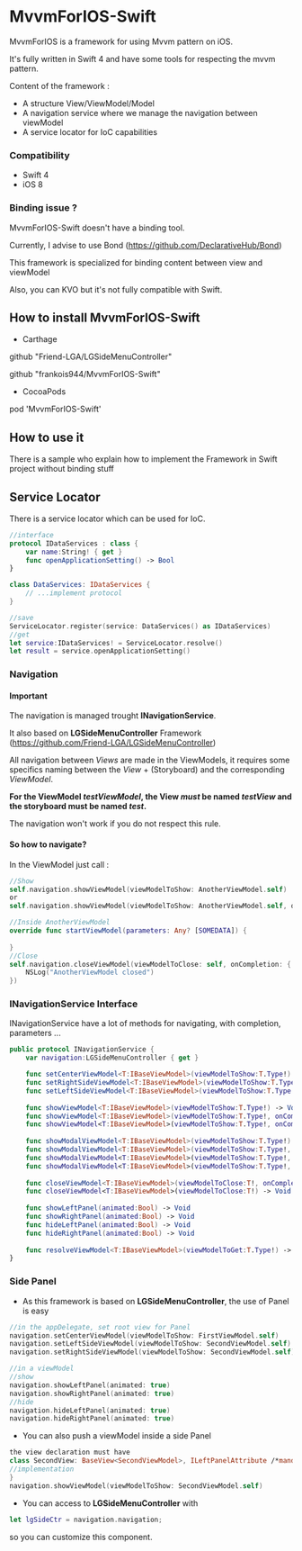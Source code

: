 # MvvmForIOS-Swift
MvvmForIOS is a framework for using Mvvm pattern on iOS.

It's fully written in Swift 4 and have some tools for respecting the mvvm pattern.

Content of the framework :
* A structure View/ViewModel/Model
* A navigation service where we manage the navigation between viewModel
* A service locator for IoC capabilities

### Compatibility

* Swift 4
* iOS 8

### Binding issue ?

MvvmForIOS-Swift doesn't have a binding tool.

Currently, I advise to use Bond (https://github.com/DeclarativeHub/Bond)

This framework is specialized for binding content between view and viewModel

Also, you can KVO but it's not fully compatible with Swift.

## How to install MvvmForIOS-Swift

* Carthage

github "Friend-LGA/LGSideMenuController"

github "frankois944/MvvmForIOS-Swift"

* CocoaPods

pod 'MvvmForIOS-Swift'

## How to use it
There is a sample who explain how to implement the Framework in Swift project without binding stuff

## Service Locator
There is a service locator which can be used for IoC.

```Swift
//interface
protocol IDataServices : class {
    var name:String! { get }
    func openApplicationSetting() -> Bool
}

class DataServices: IDataServices {
    // ...implement protocol
}

//save
ServiceLocator.register(service: DataServices() as IDataServices)
//get
let service:IDataServices! = ServiceLocator.resolve()
let result = service.openApplicationSetting()
```

### Navigation

#### Important
The navigation is managed trought __INavigationService__.

It also based on __LGSideMenuController__ Framework (https://github.com/Friend-LGA/LGSideMenuController)

All navigation between *Views* are made in the ViewModels, it requires some specifics naming between the *View* + (Storyboard) and the corresponding *ViewModel*.


**For the ViewModel *testViewModel*, the View _must_ be named *testView* and the storyboard must be named *test*.**

The navigation won't work if you do not respect this rule.

#### So how to navigate?

In the ViewModel just call :

```Swift
//Show
self.navigation.showViewModel(viewModelToShow: AnotherViewModel.self)
or 
self.navigation.showViewModel(viewModelToShow: AnotherViewModel.self, onCompletion:nil, withParameters:[SOMEDATA])

//Inside AnotherViewModel 
override func startViewModel(parameters: Any? [SOMEDATA]) {
        
}
//Close
self.navigation.closeViewModel(viewModelToClose: self, onCompletion: { () -> (Void) in
    NSLog("AnotherViewModel closed")
})
```

### INavigationService Interface

INavigationService have a lot of methods for navigating, with completion, parameters ...
```Swift
public protocol INavigationService {
    var navigation:LGSideMenuController { get }

    func setCenterViewModel<T:IBaseViewModel>(viewModelToShow:T.Type!) -> Void
    func setRightSideViewModel<T:IBaseViewModel>(viewModelToShow:T.Type!) -> Void
    func setLeftSideViewModel<T:IBaseViewModel>(viewModelToShow:T.Type!) -> Void
    
    func showViewModel<T:IBaseViewModel>(viewModelToShow:T.Type!) -> Void
    func showViewModel<T:IBaseViewModel>(viewModelToShow:T.Type!, onCompletion:(() -> (Void))?) -> Void
    func showViewModel<T:IBaseViewModel>(viewModelToShow:T.Type!, onCompletion:(() -> (Void))?, withParameters:AnyObject?) -> Void
    
    func showModalViewModel<T:IBaseViewModel>(viewModelToShow:T.Type!) -> Void
    func showModalViewModel<T:IBaseViewModel>(viewModelToShow:T.Type!, onCompletion:(() -> (Void))?) -> Void
    func showModalViewModel<T:IBaseViewModel>(viewModelToShow:T.Type!, onCompletion:(() -> (Void))?, customizeModal:((UIViewController) -> (Void))?) -> Void
    func showModalViewModel<T:IBaseViewModel>(viewModelToShow:T.Type!, onCompletion:(() -> (Void))?, customizeModal:((UIViewController) -> (Void))?, withParameters:AnyObject?) -> Void
    
    func closeViewModel<T:IBaseViewModel>(viewModelToClose:T!, onCompletion:(() -> (Void))?) -> Void
    func closeViewModel<T:IBaseViewModel>(viewModelToClose:T!) -> Void
    
    func showLeftPanel(animated:Bool) -> Void
    func showRightPanel(animated:Bool) -> Void
    func hideLeftPanel(animated:Bool) -> Void
    func hideRightPanel(animated:Bool) -> Void
    
    func resolveViewModel<T:IBaseViewModel>(viewModelToGet:T.Type!) -> T!
}
```

### Side Panel

* As this framework is based on __LGSideMenuController__, the use of Panel is easy

```Swift
//in the appDelegate, set root view for Panel
navigation.setCenterViewModel(viewModelToShow: FirstViewModel.self)
navigation.setLeftSideViewModel(viewModelToShow: SecondViewModel.self)
navigation.setRightSideViewModel(viewModelToShow: SecondViewModel.self)

//in a viewModel
//show
navigation.showLeftPanel(animated: true)
navigation.showRightPanel(animated: true)
//hide
navigation.hideLeftPanel(animated: true)
navigation.hideRightPanel(animated: true)
```

* You can also push a viewModel inside a side Panel 

```Swift
the view declaration must have 
class SecondView: BaseView<SecondViewModel>, ILeftPanelAttribute /*mandatory*/ {
//implementation
}
navigation.showViewModel(viewModelToShow: SecondViewModel.self)
```

* You can access to __LGSideMenuController__ with 
```Swift
let lgSideCtr = navigation.navigation;
```
so you can customize this component.

